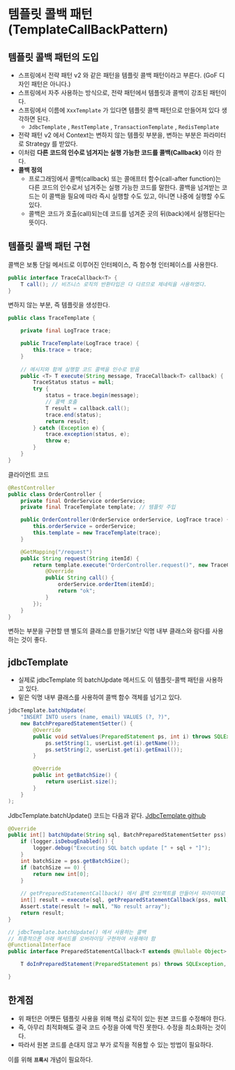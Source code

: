 # 템플릿 콜백 패턴(TemplateCallBackPattern)
## 템플릿 콜백 패턴의 도입
- 스프링에서 전략 패턴 v2 와 같은 패턴을 템플릿 콜백 패턴이라고 부른다. (GoF 디자인 패턴은 아니다.)
- 스프링에서 자주 사용하는 방식으로, 전략 패턴에서 템플릿과 콜백이 강조된 패턴이다.
- 스프링에서 이름에 `XxxTemplate` 가 있다면 템플릿 콜백 패턴으로 만들어져 있다 생각하면 된다.
    - `JdbcTemplate` , `RestTemplate` , `TransactionTemplate` , `RedisTemplate`
- 전략 패턴 v2 에서 Context는 변하지 않는 템플릿 부분을, 변하는 부분은 파라미터로 Strategy 를 받았다.
- 이처럼 **다른 코드의 인수로 넘겨지는 실행 가능한 코드를 콜백(Callback)** 이라 한다.
- **콜백 정의**
    - 프로그래밍에서 콜백(callback) 또는 콜애프터 함수(call-after function)는 다른 코드의 인수로서 넘겨주는 실행 가능한 코드를 말한다. 콜백을 넘겨받는 코드는 이 콜백을 필요에 따라 즉시 실행할 수도 있고, 아니면 나중에 실행할 수도 있다. 
    - 콜백은 코드가 호출(call)되는데 코드를 넘겨준 곳의 뒤(back)에서 실행된다는 뜻이다.

## 템플릿 콜백 패턴 구현
콜백은 보통 단일 메서드로 이루어진 인터페이스, 즉 함수형 인터페이스를 사용한다.
```java
public interface TraceCallback<T> {
    T call(); // 비즈니스 로직의 반환타입은 다 다르므로 제네릭을 사용하였다.
}
```
변하지 않는 부분, 즉 템플릿을 생성한다.
```java
public class TraceTemplate {

    private final LogTrace trace;

    public TraceTemplate(LogTrace trace) {
        this.trace = trace;
    }
		
	// 메시지와 함께 실행할 코드 콜백을 인수로 받음
    public <T> T execute(String message, TraceCallback<T> callback) {
        TraceStatus status = null;
        try {
            status = trace.begin(message);
            // 콜백 호출
            T result = callback.call();
            trace.end(status);
            return result;
        } catch (Exception e) {
            trace.exception(status, e);
            throw e;
        }
    }
}
```

클라이언트 코드
```java
@RestController
public class OrderController {
    private final OrderService orderService;
    private final TraceTemplate template; // 템플릿 주입

    public OrderController(OrderService orderService, LogTrace trace) {
        this.orderService = orderService;
        this.template = new TraceTemplate(trace);
    }

    @GetMapping("/request")
    public String request(String itemId) {
        return template.execute("OrderController.request()", new TraceCallback<>() {
            @Override
            public String call() {
                orderService.orderItem(itemId);
                return "ok";
            }
        });
    }
}
```
변하는 부분을 구현할 땐 별도의 클래스를 만들기보단 익명 내부 클래스와 람다를 사용하는 것이 좋다.

## jdbcTemplate 
- 실제로 jdbcTemplate 의 batchUpdate 메서드도 이 템플릿-콜백 패턴을 사용하고 있다.
- 밑은 익명 내부 클래스를 사용하여 콜백 함수 객체를 넘기고 있다.
```java
jdbcTemplate.batchUpdate(
    "INSERT INTO users (name, email) VALUES (?, ?)",
    new BatchPreparedStatementSetter() { 
        @Override
        public void setValues(PreparedStatement ps, int i) throws SQLException {
            ps.setString(1, userList.get(i).getName());
            ps.setString(2, userList.get(i).getEmail());
        }

        @Override
        public int getBatchSize() {
            return userList.size();
        }
    }
);
```
JdbcTemplate.batchUpdate() 코드는 다음과 같다. [JdbcTemplate github](https://github.com/spring-projects/spring-framework/blob/main/spring-jdbc/src/main/java/org/springframework/jdbc/core/JdbcTemplate.java)
```java
@Override
public int[] batchUpdate(String sql, BatchPreparedStatementSetter pss) throws DataAccessException {
    if (logger.isDebugEnabled()) {
        logger.debug("Executing SQL batch update [" + sql + "]");
    }
    int batchSize = pss.getBatchSize();
    if (batchSize == 0) {
        return new int[0];
    }
    
    // getPreparedStatementCallback() 에서 콜백 오브젝트를 만들어서 파라미터로 전달
    int[] result = execute(sql, getPreparedStatementCallback(pss, null));
    Assert.state(result != null, "No result array");
    return result;
}
```
```java
// jdbcTemplate.batchUpdate() 에서 사용하는 콜백
// 최종적으론 아래 메서드를 오버라이딩 구현하여 사용해야 함
@FunctionalInterface
public interface PreparedStatementCallback<T extends @Nullable Object> {

	T doInPreparedStatement(PreparedStatement ps) throws SQLException, DataAccessException;

}
```

## 한계점
- 위 패턴은 어쨋든 템플릿 사용을 위해 핵심 로직이 있는 원본 코드를 수정해야 한다.
- 즉, 아무리 최적화해도 결국 코드 수정을 아예 막진 못한다. 수정을 최소화하는 것이다.
- 따라서 원본 코드를 손대지 않고 부가 로직을 적용할 수 있는 방법이 필요하다.

이를 위해 **`프록시`** 개념이 필요하다.
